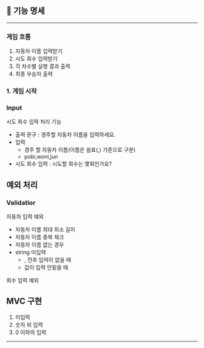 ## 🍇 기능 명세

---
### 게임 흐름
1. 자동차 이름 입력받기
2. 시도 회수 입력받기
3. 각 차수별 실행 결과 출력
4. 최종 우승자 출력

### 1. 게임 시작
### Input
시도 회수 입력 처리 기능
* 출력 문구 : 경주할 자동차 이름을 입력하세요.
* 입력 
  * 경주 할 자동차 이름(이름은 쉼표(,) 기준으로 구분)
  * pobi,woni,jun
* 시도 회수 입력 : 시도할 회수는 몇회인가요?



## 예외 처리
### Validatior
자동차 입력 예외
* 자동차 이름 최대 최소 길이
* 자동차 이름 중복 체크
* 자동차 이름 없는 경우
* string 미입력
  * , 전후 입력이 없을 때
  * 값이 입력 안됬을 때

회수 입력 예외
## MVC 구현
1. 미입력
2. 숫자 외 입력
3. 0 이하의 입력

---

